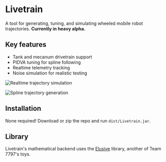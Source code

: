# Livetrain

A tool for generating, tuning, and simulating wheeled mobile robot trajectories. **Currently in heavy alpha.**

## Key features

* Tank and mecanum drivetrain support
* PIDVA tuning for spline following
* Realtime telemetry tracking
* Noise simulation for realistic testing

![Realtime trajectory simulation](https://lh3.googleusercontent.com/INEWf1qYEsMSKmpjsBzN9Y610mk5rphyUN-vcYiU9iUliUfx1SDVGc9t9wuuHM_lBTfstctCxqhWUxIUO5JmP1ULpX-0EgH_iKthj53lWxbLYVzqrvLFnNxwvxBYB4IEq6aWhZYUxybo-FwE7Y3WKpOEQt2fPyRLmF9XLWCwdLkzokJCZqfWEYXXqHqh0UmhG1Dcg341BOqroItmGWQN7nagZBYoQkW_3_Oqn6J0doBWUfKJrH7pdEw_2KTcClniaeSJhFIKRn8KAQ6b9xyJb53rRdC8jgRkOoNNvs714TMdkq-7PPGte-cvvFP3GQQkeGlSUZQa40nhvFVvL0t_B_yjjxKeWiVUXE5CzWoHeKWsUxdmBQb4YL9hsYL8JUlWAZGfmzR6kayBGcPPqLjAnb5uUodjlkqILidt8BtKEBV5G9_0Jp7sqk23jxTrYdn1hUflkUc2r1-_PUEWa3-we1nRyiyVIzXixfSyiVC8vKZpKEsUjNoYPPEWFW5GdiSgsrCNgOhbSpFrH6lkT1V1QGLHgS-Lxe-5_yE6Zahd92lrULKZsGFsgzRZ3whuN-D_8rdBNiKr9K3M_0NAro6pPRO06fmg8VsULTHdJfDuP8J3sQ96WSn86_Am7SoHSfM=w718-h447-no)

![Spline trajectory generation](https://lh3.googleusercontent.com/dJuzLGHOT6BNUi-nl9PWJKDKEYxf0yuelYzwTdb-TUUVUxeLo6S2bGTVDjT55BDiJXFbxX8jnedG6yFgFvvvKZJHTox--0b7xTqSfoW_3GKwYEObpaW6AWGM24geLHc3wqYJ7fuw1pHSDwubNInZTstu6HcprpYsx7-PZ4K8oLobioeQl1EIHY0xcMRt8k9Ys-fGs5qc2PBwnpkOkxHouzG7RQuiaEJATGfYPNOEdl7M5x3t_Tg8-sth852lVTmBHywlgA88p_68j2o9CmIfYXHNsi3_ejpvR8ayDbdcPm77wiTsf9ONuXMD6LaSxdKN28UonjV2rR7oNrG-7J5JJgjPmarZUUdBwxxxpqMleJmSslrb3fzD1xjuu1tZtgQRTwymEP9vrA_KTkl37BJzazP3ucKoLXh7xAO1Kljz8wnb0MXyYXOC4090tTXLtBJ4Vs8iPCNlWWBA5fTJPimo8oU5Oz6Qph4VAr1UbJi7jOhoIPCxwLoN9dkDT9Qvahx4rYV1qnE6Q1oMGW_x2FyluBgRKd0lP-ckBeCbcxSywS44wP35fYwLznfrSr3_bF4f4TuEVR8ZIDQQJYtKUySIGi7tWFnIZoZRm0bfPsfce-pnS0Z_f3hGoTqyiDG9C5I=w1000-h622-no)

## Installation

None required! Download or zip the repo and run `dist/Livetrain.jar`.

## Library

Livetrain's mathematical backend uses the [Elusive](https://github.com/stefandebruyn/Elusive) library, another of Team 7797's toys.
